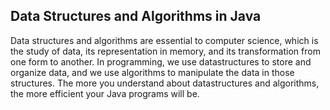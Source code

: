 ## Data Structures and Algorithms in Java

Data structures and algorithms are essential to computer science, which is the study of data, 
its representation in memory, and its transformation from one form to another. In programming, 
we use datastructures to store and organize data, and we use algorithms to manipulate the data
in those structures. The more you understand about datastructures and algorithms, 
the more efficient your Java programs will be.